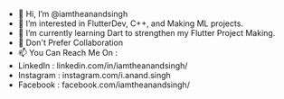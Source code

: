 - 👋 Hi, I’m @iamtheanandsingh
- 👀 I’m interested in FlutterDev, C++, and Making ML projects.
- 🌱 I’m currently learning Dart to strengthen my Flutter Project Making.
- 💞️ Don't Prefer Collaboration
- 📫 You Can Reach Me On :
- LinkedIn : linkedin.com/in/iamtheanandsingh/
- Instagram : instagram.com/i.anand.singh
- Facebook : facebook.com/iamtheanandsingh/
